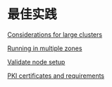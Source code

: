 # 最佳实践


[Considerations for large clusters](https://kubernetes.io/docs/setup/best-practices/cluster-large/)

[Running in multiple zones](https://kubernetes.io/docs/setup/best-practices/multiple-zones/)

[Validate node setup](https://kubernetes.io/docs/setup/best-practices/node-conformance/)

[PKI certificates and requirements](https://kubernetes.io/docs/setup/best-practices/certificates/)